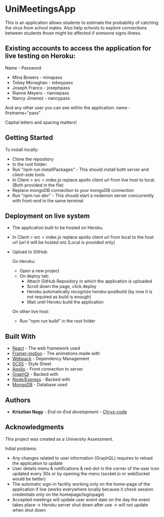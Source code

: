 # UniMeetingsApp

This is an application allows students to estimate the probability of catching the virus from school mates. Also help schools to explore connections between students those might be affected if someone signs illness.

## Existing accounts to access the application for live testing on Heroku:

Name - Password

- Mina Bowers - minapass
- Tobey Monaghan - tobeypass
- Joseph Franco - josephpass
- Rianne Meyers - riannepass
- Nancy Jimenez - nancypass

And any other user you can see within the application:
 name - firstname+"pass"

Capital letters and spacing matters!

## Getting Started

To install locally:

- Clone the repository
- In the root folder:
- Run "npm run installPackages" - This should install both server and client-side tools
- In Client > src > index.js replace apollo client url from live host to local. (Both provided in the file)
- Replace mongoDB connection to your mongoDB connection
- Run "npm run dev" - This should start a nodemon server concurrently with front-end in the same terminal

## Deployment on live system

- The application built to be hosted on Heroku. 
- In Client > src > index.js replace apollo client url from local to the host url (url it will be hosted on).(Local is provided only)
- Upload to GitHub

  On Heroku:
  - Open a new project
  - On deploy tab: 
    - Attach GitHub Repository in which the application is uploaded
    - Scroll down the page, click deploy
    - Heroku automatically recognize heroku-postbuild (by now it is not required as build is enough)
    - Wait until Heroku build the application
    
  On other live host:
   - Run "npm run build" in the root folder

## Built With

* [React](https://reactjs.org/) - The web framework used
* [Framer-motion](https://www.npmjs.com/package/framer-motion) - The animations made with
* [Webpack](https://webpack.js.org/) - Dependency Management
* [SCSS](https://sass-lang.com/) - Style Sheet
* [Apollo](https://www.apollographql.com/docs/) - Front connection to server
* [GraphQl](https://graphql-compose.github.io/) - Backed with
* [Node/Express](https://sass-lang.com/) - Backed with
* [MongoDB](https://www.npmjs.com/package/mongodb) - Database used

## Authors

* **Krisztian Nagy** - *End-to-End development* - [Chrys-code](https://github.com/Chrys-code)


## Acknowledgments

This project was created as a University Assessment.

Initial problems:
 - Any changes related to user information (GraphQL) requires to reload the application to update
 - User details menu & notifications & red-dot in the corner of the user icon updated every 30s or by opening the menu (socket.io or webSocket would be better) 
 - The automatic sign-in facility working only on the home-page of the application if live (works everywhere locally because it check session credentials only on the homepage/loginpage)
 - Accepted meetings will update user event date on the day the event takes place -> Heroku server shut down after use -> will not update when shut down
